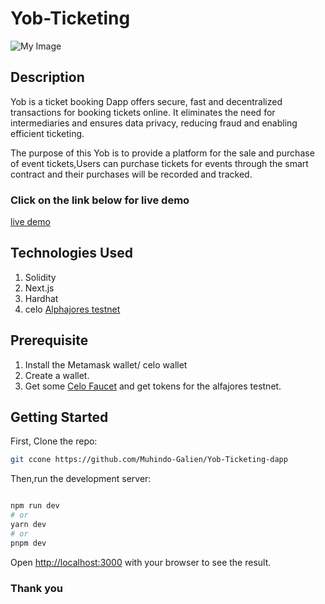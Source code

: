 # Yob-Ticketing

![My Image](https://i.ibb.co/wwRnh7r/yob.png)

## Description
Yob is a ticket booking Dapp offers secure, fast and decentralized transactions for booking tickets online. It eliminates the need for intermediaries and ensures data privacy, reducing fraud and enabling efficient ticketing.

The purpose of this Yob is to provide a platform for the sale and purchase of event tickets,Users can purchase tickets for events through the smart contract and their purchases will be recorded and tracked.
### Click on the link below for live demo
[live demo](https://yob-ticketing-dapp.vercel.app/)

## Technologies Used
1. Solidity
1. Next.js
2. Hardhat
3. celo [Alphajores testnet](https://explorer.celo.org/alfajores/)
 
## Prerequisite
1. Install the Metamask wallet/ celo wallet
2. Create a wallet.
3. Get some [Celo Faucet](https://faucet.celo.org/alfajores) and get tokens for the alfajores testnet.

## Getting Started

First, Clone the repo:
```bash 
git ccone https://github.com/Muhindo-Galien/Yob-Ticketing-dapp
```

Then,run the development server:

```bash

npm run dev
# or
yarn dev
# or
pnpm dev
```

Open [http://localhost:3000](http://localhost:3000) with your browser to see the result.

### Thank you
